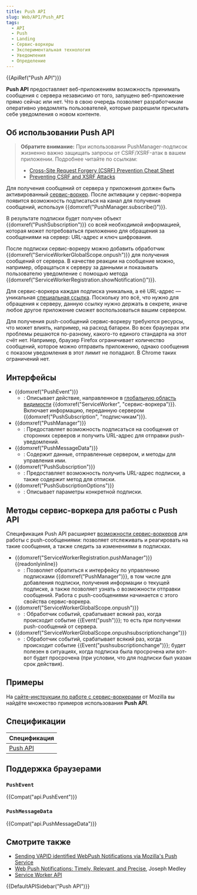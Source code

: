```yaml
---
title: Push API
slug: Web/API/Push_API
tags:
  - API
  - Push
  - Landing
  - Сервис-воркеры
  - Экспериментальная технология
  - Уведомления
  - Определение
---
```

{{ApiRef("Push API")}}

**Push API** предоставляет веб-приложениям возможность принимать сообщения с сервера независимо от того, запущено веб-приложение прямо сейчас или нет. Что в свою очередь позволяет разработчикам оперативно уведомлять пользователей, которые разрешили присылать себе уведомления о новом контенте.

## Об использовании Push API

> **Обратите внимание:** При использовании PushManager-подписок жизненно важно защищать запросы от CSRF/XSRF-атак в вашем приложении. Подробнее читайте по ссылкам:
>
> - [Cross-Site Request Forgery (CSRF) Prevention Cheat Sheet](https://cheatsheetseries.owasp.org/cheatsheets/Cross-Site_Request_Forgery_Prevention_Cheat_Sheet.html)
> - [Preventing CSRF and XSRF Attacks](https://blog.codinghorror.com/preventing-csrf-and-xsrf-attacks/)

Для получения сообщений от сервера у приложения должен быть активированный [сервис-воркер](/ru/docs/Web/API/Service_Worker_API). После активации у сервис-воркера появится возможность подписаться на канал для получения сообщений, используя {{domxref("PushManager.subscribe()")}}.

В результате подписки будет получен объект {{domxref("PushSubscription")}} со всей необходимой информацией, которая может потребоваться приложению для обращения за сообщениями на сервер: URL-адрес и ключ шифрования.

После подписки сервис-воркеру можно добавить обработчик {{domxref("ServiceWorkerGlobalScope.onpush")}} для получения сообщений от сервера. В качестве реакции на сообщение можно, например, обращаться к серверу за данными и показывать пользователю уведомление с помощью метода {{domxref("ServiceWorkerRegistration.showNotification()")}}.

Для сервис-воркера каждая подписка уникальна, а её URL-адрес — уникальная [специальная ссылка](https://www.w3.org/TR/capability-urls/). Поскольку это всё, что нужно для обращения к серверу, данную ссылку нужно держать в секрете, иначе любое другое приложение сможет воспользоваться вашим сервером.

Для получения push-сообщений сервис-воркеру требуются ресурсы, что может влиять, например, на расход батареи. Во всех браузерах эти проблемы решаются по-разному, какого-то единого стандарта на этот счёт нет. Например, браузер Firefox ограничивает количество сообщений, которое можно отправить приложению, однако сообщения с показом уведомления в этот лимит не попадают. В Chrome таких ограничений нет.

## Интерфейсы

- {{domxref("PushEvent")}}
  - : Описывает действие, направленное в [глобальную область видимости](/en-US/docs/Web/API/ServiceWorkerGlobalScope) {{domxref("ServiceWorker", "сервис-воркера")}}. Включает информацию, переданную сервером {{domxref("PushSubscription", "подписчикам")}}.
- {{domxref("PushManager")}}
  - : Предоставляет возможность подписаться на сообщения от сторонних серверов и получить URL-адрес для отправки push-уведомлений.
- {{domxref("PushMessageData")}}
  - : Содержит данные, отправленные сервером, и методы для управления ими.
- {{domxref("PushSubscription")}}
  - : Предоставляет возможность получить URL-адрес подписки, а также содержит метод для отписки.
- {{domxref("PushSubscriptionOptions")}}
  - : Описывает параметры конкретной подписки.

## Методы сервис-воркера для работы c Push API

Спецификация Push API расширяет [возможности сервис-воркеров](/ru/docs/Web/API/Service_Worker_API) для работы с push-сообщениями: позволяет отслеживать и реагировать на такие сообщения, а также следить за изменениями в подписках.

- {{domxref("ServiceWorkerRegistration.pushManager")}} {{readonlyinline}}
  - : Позволяет обратиться к интерфейсу по управлению подписками {{domxref("PushManager")}}, в том числе для добавления подписки, получения информации о текущей подписке, а также позволяет узнать о возможности отправки сообщений. Работа с push-сообщениями начинается с этого свойства сервис-воркера.
- {{domxref("ServiceWorkerGlobalScope.onpush")}}
  - : Обработчик событий, срабатывает всякий раз, когда происходит событие {{Event("push")}}; то есть при получении push-сообщений от сервера.
- {{domxref("ServiceWorkerGlobalScope.onpushsubscriptionchange")}}
  - : Обработчик событий, срабатывает всякий раз, когда происходит событие {{Event("pushsubscriptionchange")}}; будет полезен в ситуациях, когда подписка была просрочена или вот-вот будет просрочена (при условии, что для подписки был указан срок действия).

## Примеры

На [сайте-инструкции по работе с сервис-воркерами](https://serviceworke.rs/) от Mozilla вы найдёте множество примеров использования **Push API**.

## Спецификации

| Спецификация                                |
| ------------------------------------------- |
| [Push API](https://w3c.github.io/push-api/) |

## Поддержка браузерами

### `PushEvent`

{{Compat("api.PushEvent")}}

### `PushMessageData`

{{Compat("api.PushMessageData")}}

## Смотрите также

- [Sending VAPID identified WebPush Notifications via Mozilla's Push Service](https://blog.mozilla.org/services/2016/08/23/sending-vapid-identified-webpush-notifications-via-mozillas-push-service/)
- [Web Push Notifications: Timely, Relevant, and Precise](https://developers.google.com/web/fundamentals/engage-and-retain/push-notifications/), Joseph Medley
- [Service Worker API](/en-US/docs/Web/API/Service_Worker_API)

{{DefaultAPISidebar("Push API")}}
